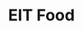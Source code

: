 ---
title: EIT Food
url: 'https://www.eitfood.eu/'
categories:
  - 1e06ea25-373d-440c-9abd-408710b475d0
tags:
  - research
  - developers
  - tech
  - software
  - accelerator
  - data
countries:
  - al
  - am
  - au
  - be
  - ba
  - bg
  - hr
  - cy
  - cz
  - dk
  - ee
  - fo
  - fi
  - fr
  - ge
  - de
  - gr
  - hu
  - is
  - ie
  - il
  - it
  - lv
  - lt
  - lu
  - mt
  - md
  - me
  - mk
  - 'no'
  - pl
  - pt
  - ro
  - rs
  - sk
  - si
  - es
  - se
  - ch
  - nl
  - tr
  - ua
description: >-
  EIT Food is Europe’s leading food innovation initiative, working to make the
  food system more sustainable, healthy and trusted by consumers.
image: null
blueprint: action

---